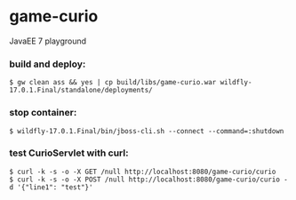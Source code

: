 # game-curio
JavaEE 7 playground

### build and deploy:

`$ gw clean ass && yes | cp build/libs/game-curio.war wildfly-17.0.1.Final/standalone/deployments/`

### stop container:

`$ wildfly-17.0.1.Final/bin/jboss-cli.sh --connect --command=:shutdown`

### test CurioServlet with curl:

```
$ curl -k -s -o -X GET /null http://localhost:8080/game-curio/curio
$ curl -k -s -o -X POST /null http://localhost:8080/game-curio/curio -d '{"line1": "test"}'
```
